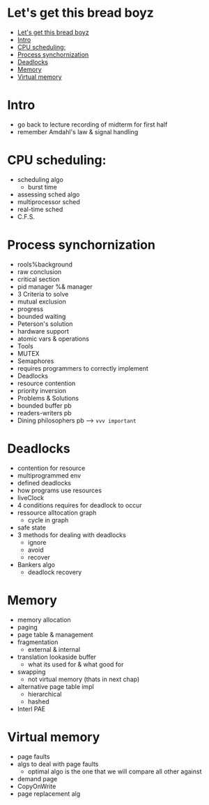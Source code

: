 # Let's get this bread boyz

- [Let's get this bread boyz](#lets-get-this-bread-boyz)
- [Intro](#intro)
- [CPU scheduling:](#cpu-scheduling)
- [Process synchornization](#process-synchornization)
- [Deadlocks](#deadlocks)
- [Memory](#memory)
- [Virtual memory](#virtual-memory)


# Intro
- go back to lecture recording of midterm for first half
- remember Amdahl's law & signal handling

# CPU scheduling: 
- scheduling algo
  - burst time
- assessing sched algo
- multiprocessor sched
- real-time sched
- C.F.S.

# Process synchornization
- rools%background
- raw conclusion
- critical section
- pid manager %& manager
- 3 Criteria to solve
- mutual exclusion
- progress
- bounded waiting
- Peterson's solution
- hardware support
- atomic vars & operations
- Tools
- MUTEX
- Semaphores
- requires programmers to correctly implement
- Deadlocks
- resource contention
- priority inversion
- Problems & Solutions
- bounded buffer pb
- readers-writers pb
- Dining philosophers pb --> `vvv important` 

# Deadlocks
- contention for resource
- multiprogrammed env
- defined deadlocks
- how programs use resources
- liveClock
- 4 conditions requires for deadlock to occur
- ressource alltocation graph
  - cycle in graph
- safe state
- 3 methods for dealing with deadlocks
  - ignore
  - avoid
  - recover
- Bankers algo
  - deadlock recovery

# Memory
- memory allocation
- paging
- page table & management
- fragmentation
  - external & internal
- translation lookaside buffer 
  - what its used for & what good for
- swapping
  - not virtual memory (thats in next chap)
- alternative page table impl
  - hierarchical
  - hashed
- Interl PAE

# Virtual memory
- page faults
- algs to deal with page faults
  - optimal algo is the one that we will compare all other against
- demand page
- CopyOnWrite
- page replacement alg